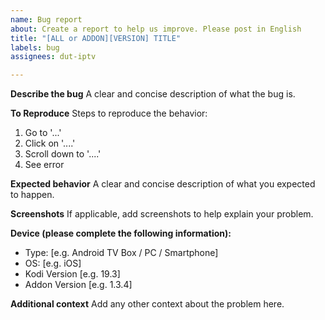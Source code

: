 ```yaml
---
name: Bug report
about: Create a report to help us improve. Please post in English
title: "[ALL or ADDON][VERSION] TITLE"
labels: bug
assignees: dut-iptv

---
```


**Describe the bug**
A clear and concise description of what the bug is.

**To Reproduce**
Steps to reproduce the behavior:
1. Go to '...'
2. Click on '....'
3. Scroll down to '....'
4. See error

**Expected behavior**
A clear and concise description of what you expected to happen.

**Screenshots**
If applicable, add screenshots to help explain your problem.

**Device (please complete the following information):**
- Type: [e.g. Android TV Box / PC / Smartphone]
 - OS: [e.g. iOS]
 - Kodi Version [e.g. 19.3]
 - Addon Version [e.g. 1.3.4]

**Additional context**
Add any other context about the problem here.

